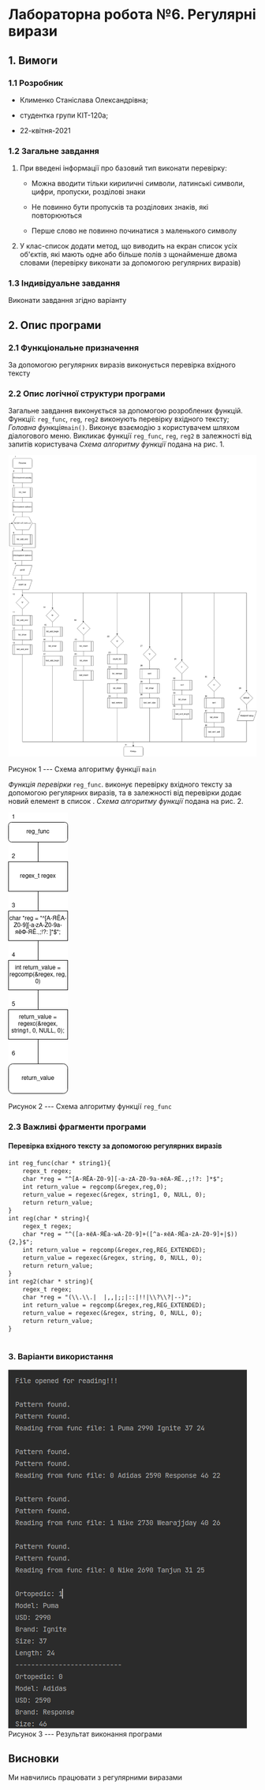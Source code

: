 
# Лабораторна робота №6. Регулярні вирази

## 1. Вимоги

### 1.1 Розробник

- Клименко Станіслава Олександрівна;

- студентка групи КІТ-120а;

- 22-квітня-2021

### 1.2 Загальне завдання

1. При введені інформації про базовий тип виконати перевірку:
    * Можна вводити тільки кириличні символи, латинські символи, цифри, пропуски, розділові знаки

    * Не повинно бути пропусків та розділових знаків, які повторюються
    * Перше слово не повинно починатися з маленького символу

2. У клас-список додати метод, що виводить на екран список усіх об'єктів, які мають одне або більше полів з щонайменше двома словами (перевірку виконати за допомогою регулярних виразів)

### 1.3 Індивідуальне завдання

Виконати завдання згідно варіанту


## 2. Опис програми

### 2.1 Функціональне призначення

За допомогою регулярних виразів виконується перевірка вхідного тексту

### 2.2 Опис логічної структури програми

Загальне завдання виконується за допомогою розроблених функцій. Функції:  `reg_func`, `reg`, `reg2` виконують перевірку вхідного тексту;
_Головна функція_`main()`. Виконує взаємодію з користувачем шляхом діалогового меню. Викликає функції `reg_func`, `reg`, `reg2` в залежності від запитів користувача
_Схема алгоритму функції_ подана на рис. 1.

![enter image description here](asses/main22.png)

Рисунок 1  --- Схема алгоритму функції `main`


_Функція перевірки_ `reg_func`. виконує перевірку вхідного тексту за допомогою регулярних виразів, та в залежності від перевірки додає новий елемент в список .
_Схема алгоритму функції_ подана на рис. 2.

![Схема алгоритму функції](asses/regex.png)

Рисунок 2 --- Схема алгоритму функції `reg_func`



### 2.3 Важливі фрагменти програми

#### Перевірка вхідного тексту за допомогою регулярних виразів

``` 
int reg_func(char * string1){
    regex_t regex;
    char *reg = "^[А-ЯЁA-Z0-9][-a-zA-Z0-9а-яёА-ЯЁ.,;!?: ]*$";
    int return_value = regcomp(&regex,reg,0);
    return_value = regexec(&regex, string1, 0, NULL, 0);
    return return_value;
}
int reg(char * string){
    regex_t regex;
    char *reg = "^([а-яёА-ЯЁa-wA-Z0-9]+([^а-яёА-ЯЁa-zA-Z0-9]+|$)){2,}$";
    int return_value = regcomp(&regex,reg,REG_EXTENDED);
    return_value = regexec(&regex, string, 0, NULL, 0);
    return return_value;
}
int reg2(char * string){
    regex_t regex;
    char *reg = "(\\.\\.|  |,,|;;|::|!!|\\?\\?|--)";
    int return_value = regcomp(&regex,reg,REG_EXTENDED);
    return_value = regexec(&regex, string, 0, NULL, 0);
    return return_value;
}
  
```


### 3. Варіанти використання


![result3](asses/img.png)
Рисунок 3 --- Результат виконання програми

## Висновки

Ми навчились працювати з регулярними виразами

